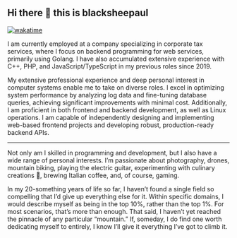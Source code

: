 ## Hi there 👋 this is blacksheepaul

[![wakatime](https://wakatime.com/badge/user/dafb4694-ac64-45f8-a0ef-3d87c211ac2e.svg)](https://wakatime.com/@dafb4694-ac64-45f8-a0ef-3d87c211ac2e)

I am currently employed at a company specializing in corporate tax services, where I focus on backend programming for web services, primarily using Golang. I have also accumulated extensive experience with C++, PHP, and JavaScript/TypeScript in my previous roles since 2019.

My extensive professional experience and deep personal interest in computer systems enable me to take on diverse roles. I excel in optimizing system performance by analyzing log data and fine-tuning database queries, achieving significant improvements with minimal cost. Additionally, I am proficient in both frontend and backend development, as well as Linux operations. I am capable of independently designing and implementing web-based frontend projects and developing robust, production-ready backend APIs.

---

Not only am I skilled in programming and development, but I also have a wide range of personal interests. I’m passionate about photography, drones, mountain biking, playing the electric guitar, experimenting with culinary creations 🤔, brewing Italian coffee, and, of course, gaming.

In my 20-something years of life so far, I haven’t found a single field so compelling that I’d give up everything else for it. Within specific domains, I would describe myself as being in the top 10%, rather than the top 1%. For most scenarios, that’s more than enough. That said, I haven’t yet reached the pinnacle of any particular “mountain.” If, someday, I do find one worth dedicating myself to entirely, I know I’ll give it everything I’ve got to climb it.

